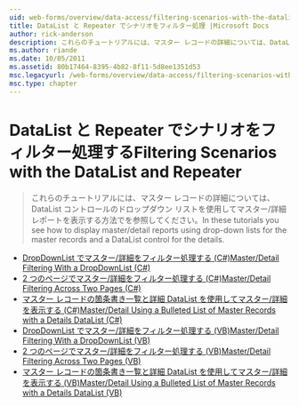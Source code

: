 ```yaml
---
uid: web-forms/overview/data-access/filtering-scenarios-with-the-datalist-and-repeater/index
title: DataList と Repeater でシナリオをフィルター処理 |Microsoft Docs
author: rick-anderson
description: これらのチュートリアルには、マスター レコードの詳細については、DataList コントロールのドロップダウン リストを使用してマスター/詳細レポートを表示する方法でを参照してください。
ms.author: riande
ms.date: 10/05/2011
ms.assetid: 80b17464-8395-4b82-8f11-5d8ee1351d53
msc.legacyurl: /web-forms/overview/data-access/filtering-scenarios-with-the-datalist-and-repeater
msc.type: chapter
---
```

<a name="filtering-scenarios-with-the-datalist-and-repeater"></a><span data-ttu-id="1e336-103">DataList と Repeater でシナリオをフィルター処理する</span><span class="sxs-lookup"><span data-stu-id="1e336-103">Filtering Scenarios with the DataList and Repeater</span></span>
====================
> <span data-ttu-id="1e336-104">これらのチュートリアルには、マスター レコードの詳細については、DataList コントロールのドロップダウン リストを使用してマスター/詳細レポートを表示する方法でを参照してください。</span><span class="sxs-lookup"><span data-stu-id="1e336-104">In these tutorials you see how to display master/detail reports using drop-down lists for the master records and a DataList control for the details.</span></span>


- [<span data-ttu-id="1e336-105">DropDownList でマスター/詳細をフィルター処理する (C#)</span><span class="sxs-lookup"><span data-stu-id="1e336-105">Master/Detail Filtering With a DropDownList (C#)</span></span>](master-detail-filtering-with-a-dropdownlist-datalist-cs.md)
- [<span data-ttu-id="1e336-106">2 つのページでマスター/詳細をフィルター処理する (C#)</span><span class="sxs-lookup"><span data-stu-id="1e336-106">Master/Detail Filtering Across Two Pages (C#)</span></span>](master-detail-filtering-acess-two-pages-datalist-cs.md)
- [<span data-ttu-id="1e336-107">マスター レコードの箇条書き一覧と詳細 DataList を使用してマスター/詳細を表示する (C#)</span><span class="sxs-lookup"><span data-stu-id="1e336-107">Master/Detail Using a Bulleted List of Master Records with a Details DataList (C#)</span></span>](master-detail-using-a-bulleted-list-of-master-records-with-a-details-datalist-cs.md)
- [<span data-ttu-id="1e336-108">DropDownList でマスター/詳細をフィルター処理する (VB)</span><span class="sxs-lookup"><span data-stu-id="1e336-108">Master/Detail Filtering With a DropDownList (VB)</span></span>](master-detail-filtering-with-a-dropdownlist-datalist-vb.md)
- [<span data-ttu-id="1e336-109">2 つのページでマスター/詳細をフィルター処理する (VB)</span><span class="sxs-lookup"><span data-stu-id="1e336-109">Master/Detail Filtering Across Two Pages (VB)</span></span>](master-detail-filtering-acess-two-pages-datalist-vb.md)
- [<span data-ttu-id="1e336-110">マスター レコードの箇条書き一覧と詳細 DataList を使用してマスター/詳細を表示する (VB)</span><span class="sxs-lookup"><span data-stu-id="1e336-110">Master/Detail Using a Bulleted List of Master Records with a Details DataList (VB)</span></span>](master-detail-using-a-bulleted-list-of-master-records-with-a-details-datalist-vb.md)
